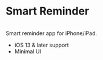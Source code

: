 # Smart Reminder

<img src="https://ibb.co/0qj78Dd" alt="" />

Smart reminder app for iPhone/iPad.

  - iOS 13 & later support
  - Minimal UI
